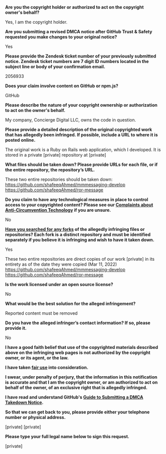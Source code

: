 **Are you the copyright holder or authorized to act on the copyright owner's behalf?**

Yes, I am the copyright holder.

**Are you submitting a revised DMCA notice after GitHub Trust & Safety requested you make changes to your original notice?**

Yes

**Please provide the Zendesk ticket number of your previously submitted notice. Zendesk ticket numbers are 7 digit ID numbers located in the subject line or body of your confirmation email.**

2056933

**Does your claim involve content on GitHub or npm.js?**

GitHub

**Please describe the nature of your copyright ownership or authorization to act on the owner's behalf.**

My company, Concierge Digital LLC, owns the code in question.

**Please provide a detailed description of the original copyrighted work that has allegedly been infringed. If possible, include a URL to where it is posted online.**

The original work is a Ruby on Rails web application, which I developed. It is stored in a private [private] repository at [private]

**What files should be taken down? Please provide URLs for each file, or if the entire repository, the repository’s URL.**

These two entire repositories should be taken down:  
https://github.com/shafeeqAhmed/mmmessaging-develop  
https://github.com/shafeeqAhmed/ror-message

**Do you claim to have any technological measures in place to control access to your copyrighted content? Please see our <a href="https://docs.github.com/articles/guide-to-submitting-a-dmca-takedown-notice#complaints-about-anti-circumvention-technology">Complaints about Anti-Circumvention Technology</a> if you are unsure.**

No

**<a href="https://docs.github.com/articles/dmca-takedown-policy#b-what-about-forks-or-whats-a-fork">Have you searched for any forks</a> of the allegedly infringing files or repositories? Each fork is a distinct repository and must be identified separately if you believe it is infringing and wish to have it taken down.**

Yes

These two entire repositories are direct copies of our work [private] in its entirety as of the date they were copied (Mar 11, 2022)  
https://github.com/shafeeqAhmed/mmmessaging-develop  
https://github.com/shafeeqAhmed/ror-message

**Is the work licensed under an open source license?**

No

**What would be the best solution for the alleged infringement?**

Reported content must be removed

**Do you have the alleged infringer’s contact information? If so, please provide it.**

No

**I have a good faith belief that use of the copyrighted materials described above on the infringing web pages is not authorized by the copyright owner, or its agent, or the law.**

**I have taken <a href="https://www.lumendatabase.org/topics/22">fair use</a> into consideration.**

**I swear, under penalty of perjury, that the information in this notification is accurate and that I am the copyright owner, or am authorized to act on behalf of the owner, of an exclusive right that is allegedly infringed.**

**I have read and understand GitHub's <a href="https://docs.github.com/articles/guide-to-submitting-a-dmca-takedown-notice/">Guide to Submitting a DMCA Takedown Notice</a>.**

**So that we can get back to you, please provide either your telephone number or physical address.**

[private] [private]

**Please type your full legal name below to sign this request.**

[private]
